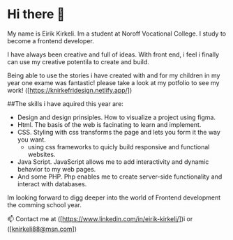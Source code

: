 # Hi there 👋

My name is Eirik Kirkeli. Im a student at Noroff Vocational College.
I study to become a frontend developer.

I have always been creative and full of ideas. With front end, i feel i finally can use my creative potentila to create and build.

Being able to use the stories i have created with and for my children in my year one exame was fantastic! please take a look at my potfolio to see my work!
([https://knirkefridesign.netlify.app/])

##The skills i have aquired this year are:

- Design and design prinsiples. How to visualize a project using figma.
- Html. The basis of the web is facinating to learn and implement.
- CSS. Styling with css transforms the page and lets you form it the way you want.
    - using css frameworks to quicly build responsive and functional websites.
- Java Script. JavaScript allows me to add interactivity and dynamic behavior to my web pages.
- And some PHP. Php enables me to create server-side functionality and interact with databases.

Im looking forward to digg deeper into the world of Frontend development the comming school year.

📫 Contact me at ([https://www.linkedin.com/in/eirik-kirkeli/])i or ([knirkeli88@msn.com])
